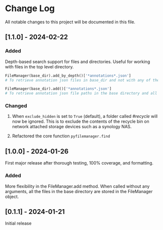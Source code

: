 # Change Log
All notable changes to this project will be documented in this file.

## [1.1.0] - 2024-02-22

### Added
Depth-based search support for files and directories. Useful for working with files in the top level directory.

```python
FileManager(base_dir).add_by_depth()['*annotations*.json']
# To retrieve annotation json files in base_dir and not with any of the files in the sub-directories.

FileManager(base_dir).add()['*annotations*.json']
# To retrieve annotation json file paths in the base directory and all the sub-directories.
```

### Changed
1. When `exclude_hidden` is set to `True` (default), a folder called *#recycle* will now be ignored. This is to exclude the contents of the recycle bin on network attached storage devices such as a synology NAS.

2. Refactored the core function `pyfilemanager.find`
   
## [1.0.0] - 2024-01-26

First major release after thorough testing, 100% coverage, and formatting.

### Added
More flexibility in the FileManager.add method. When called without any arguments, all the files in the base directory are stored in the FileManager object.

## [0.1.1] - 2024-01-21

Initial release
